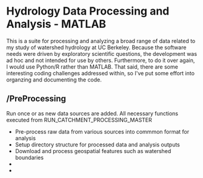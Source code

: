 # Hydrology Data Processing and Analysis - MATLAB

This is a suite for processing and analyzing a broad range of data related to my study of watershed hydrology at UC Berkeley. Because the software needs were driven by exploratory scientific questions, the development was ad hoc and not intended for use by others. Furthermore, to do it over again, I would use Python/R rather than MATLAB. That said, there are some interesting coding challenges addressed within, so I've put some effort into organzing and documenting the code. 

## /PreProcessing
Run once or as new data sources are added. All necessary functions executed from RUN_CATCHMENT_PROCESSING_MASTER

* Pre-process raw data from various sources into commmon format for analysis
* Setup directory structure for processed data and analysis outputs
* Download and process geospatial features such as watershed boundaries
* 
* 


